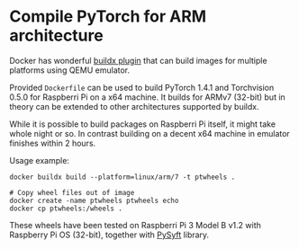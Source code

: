 # Compile PyTorch for ARM architecture

Docker has wonderful [buildx plugin](https://docs.docker.com/buildx/working-with-buildx/) 
that can build images for multiple platforms using QEMU emulator.

Provided `Dockerfile` can be used to build PyTorch 1.4.1 and Torchvision 0.5.0 for Raspberri Pi on a x64 machine.
It builds for ARMv7 (32-bit) but in theory can be extended to other architectures supported by buildx.

While it is possible to build packages on Raspberri Pi itself, it might take whole night or so. 
In contrast building on a decent x64 machine in emulator finishes within 2 hours.

Usage example:

```
docker buildx build --platform=linux/arm/7 -t ptwheels .

# Copy wheel files out of image
docker create -name ptwheels ptwheels echo
docker cp ptwheels:/wheels .

```

These wheels have been tested on Raspberri Pi 3 Model B v1.2 with Raspberry Pi OS (32-bit),
together with [PySyft](https://github.com/openmined/pysyft) library.

